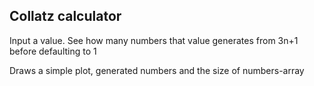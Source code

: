 ## Collatz calculator

Input a value. See how many numbers that value generates from 3n+1 before defaulting to 1

Draws a simple plot, generated numbers and the size of numbers-array